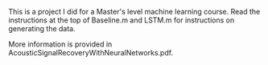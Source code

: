This is a project I did for a Master's level machine learning course. Read the instructions at the top of Baseline.m and LSTM.m for instructions on generating the data.

More information is provided in AcousticSignalRecoveryWithNeuralNetworks.pdf.
